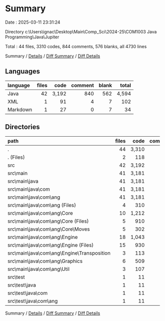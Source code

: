 # Summary

Date : 2025-03-11 23:31:24

Directory c:\\Users\\ignac\\Desktop\\Main\\Comp_Sci\\2024-25\\COM1003 Java Programming\\Java\\Jupiter

Total : 44 files,  3310 codes, 844 comments, 576 blanks, all 4730 lines

Summary / [Details](details.md) / [Diff Summary](diff.md) / [Diff Details](diff-details.md)

## Languages
| language | files | code | comment | blank | total |
| :--- | ---: | ---: | ---: | ---: | ---: |
| Java | 42 | 3,192 | 840 | 562 | 4,594 |
| XML | 1 | 91 | 4 | 7 | 102 |
| Markdown | 1 | 27 | 0 | 7 | 34 |

## Directories
| path | files | code | comment | blank | total |
| :--- | ---: | ---: | ---: | ---: | ---: |
| . | 44 | 3,310 | 844 | 576 | 4,730 |
| . (Files) | 2 | 118 | 4 | 14 | 136 |
| src | 42 | 3,192 | 840 | 562 | 4,594 |
| src\\main | 41 | 3,181 | 834 | 558 | 4,573 |
| src\\main\\java | 41 | 3,181 | 834 | 558 | 4,573 |
| src\\main\\java\\com | 41 | 3,181 | 834 | 558 | 4,573 |
| src\\main\\java\\com\\ang | 41 | 3,181 | 834 | 558 | 4,573 |
| src\\main\\java\\com\\ang (Files) | 4 | 310 | 63 | 50 | 423 |
| src\\main\\java\\com\\ang\\Core | 10 | 1,212 | 396 | 167 | 1,775 |
| src\\main\\java\\com\\ang\\Core (Files) | 5 | 910 | 267 | 117 | 1,294 |
| src\\main\\java\\com\\ang\\Core\\Moves | 5 | 302 | 129 | 50 | 481 |
| src\\main\\java\\com\\ang\\Engine | 18 | 1,043 | 221 | 244 | 1,508 |
| src\\main\\java\\com\\ang\\Engine (Files) | 15 | 930 | 161 | 213 | 1,304 |
| src\\main\\java\\com\\ang\\Engine\\Transposition | 3 | 113 | 60 | 31 | 204 |
| src\\main\\java\\com\\ang\\Graphics | 6 | 509 | 131 | 80 | 720 |
| src\\main\\java\\com\\ang\\Util | 3 | 107 | 23 | 17 | 147 |
| src\\test | 1 | 11 | 6 | 4 | 21 |
| src\\test\\java | 1 | 11 | 6 | 4 | 21 |
| src\\test\\java\\com | 1 | 11 | 6 | 4 | 21 |
| src\\test\\java\\com\\ang | 1 | 11 | 6 | 4 | 21 |

Summary / [Details](details.md) / [Diff Summary](diff.md) / [Diff Details](diff-details.md)